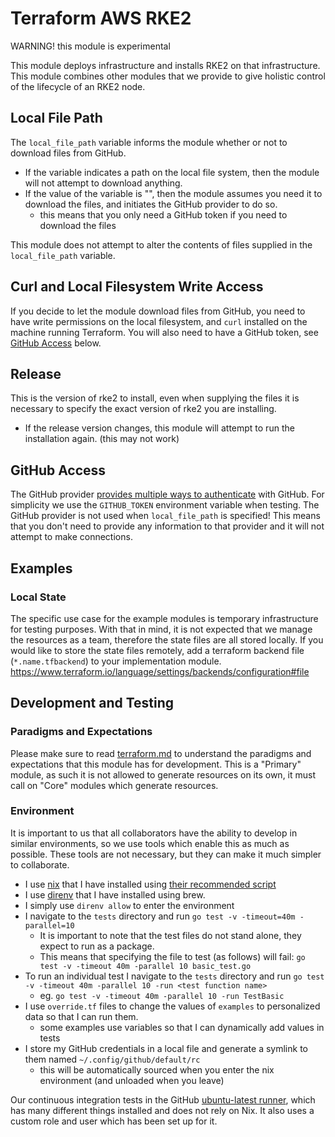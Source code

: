 # Terraform AWS RKE2

WARNING! this module is experimental

This module deploys infrastructure and installs RKE2 on that infrastructure.
This module combines other modules that we provide to give holistic control of the lifecycle of an RKE2 node.

## Local File Path

The `local_file_path` variable informs the module whether or not to download files from GitHub.

- If the variable indicates a path on the local file system, then the module will not attempt to download anything.
- If the value of the variable is "", then the module assumes you need it to download the files, and initiates the GitHub provider to do so.
  - this means that you only need a GitHub token if you need to download the files

This module does not attempt to alter the contents of files supplied in the `local_file_path` variable.

## Curl and Local Filesystem Write Access

If you decide to let the module download files from GitHub, you need to have write permissions on the local filesystem,
 and `curl` installed on the machine running Terraform.
You will also need to have a GitHub token, see [GitHub Access](#github-access) below.

## Release

This is the version of rke2 to install, even when supplying the files it is necessary to specify the exact version of rke2 you are installing.

- If the release version changes, this module will attempt to run the installation again. (this may not work)

## GitHub Access

The GitHub provider [provides multiple ways to authenticate](https://registry.terraform.io/providers/integrations/github/latest/docs#authentication) with GitHub.
For simplicity we use the `GITHUB_TOKEN` environment variable when testing.
The GitHub provider is not used when `local_file_path` is specified!
This means that you don't need to provide any information to that provider and it will not attempt to make connections.

## Examples

### Local State

The specific use case for the example modules is temporary infrastructure for testing purposes.
With that in mind, it is not expected that we manage the resources as a team, therefore the state files are all stored locally.
If you would like to store the state files remotely, add a terraform backend file (`*.name.tfbackend`) to your implementation module.
https://www.terraform.io/language/settings/backends/configuration#file

## Development and Testing

### Paradigms and Expectations

Please make sure to read [terraform.md](./terraform.md) to understand the paradigms and expectations that this module has for development.
This is a "Primary" module, as such it is not allowed to generate resources on its own,
it must call on "Core" modules which generate resources.

### Environment

It is important to us that all collaborators have the ability to develop in similar environments, so we use tools which enable this as much as possible.
These tools are not necessary, but they can make it much simpler to collaborate.

* I use [nix](https://nixos.org/) that I have installed using [their recommended script](https://nixos.org/download.html#nix-install-macos)
* I use [direnv](https://direnv.net/) that I have installed using brew.
* I simply use `direnv allow` to enter the environment
* I navigate to the `tests` directory and run `go test -v -timeout=40m -parallel=10`
  * It is important to note that the test files do not stand alone, they expect to run as a package.
  * This means that specifying the file to test (as follows) will fail: `go test -v -timeout 40m -parallel 10 basic_test.go`
* To run an individual test I navigate to the `tests` directory and run `go test -v -timeout 40m -parallel 10 -run <test function name>`
  * eg. `go test -v -timeout 40m -parallel 10 -run TestBasic`
* I use `override.tf` files to change the values of `examples` to personalized data so that I can run them.
  * some examples use variables so that I can dynamically add values in tests
* I store my GitHub credentials in a local file and generate a symlink to them named `~/.config/github/default/rc`
  * this will be automatically sourced when you enter the nix environment (and unloaded when you leave)

Our continuous integration tests in the GitHub [ubuntu-latest runner](https://github.com/actions/runner-images/blob/main/images/linux/Ubuntu2204-Readme.md), which has many different things installed and does not rely on Nix.
It also uses a custom role and user which has been set up for it.
